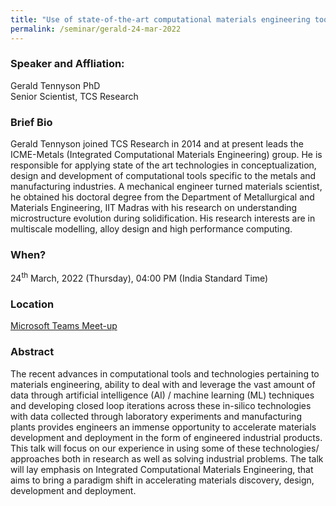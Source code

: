```yaml
---
title: "Use of state-of-the-art computational materials engineering tools for solving industrial problems – A perspective from our journey (24/03/22)"
permalink: /seminar/gerald-24-mar-2022
---
```


### Speaker and Affliation:
Gerald Tennyson PhD<br>
Senior Scientist, TCS Research

### Brief Bio
Gerald Tennyson joined TCS Research in 2014 and at present leads the ICME-Metals (Integrated Computational Materials Engineering) group. He is responsible for applying state of the art technologies in conceptualization, design and development of computational tools specific to the metals and manufacturing industries. A mechanical engineer turned materials scientist, he obtained his doctoral degree from the Department of Metallurgical and Materials Engineering, IIT Madras with his research on understanding microstructure evolution during solidification.  His research interests are in multiscale modelling, alloy design and high performance computing.

### When?
24<sup>th</sup> March, 2022 (Thursday), 04:00 PM (India Standard Time)

### Location
<a href="https://teams.microsoft.com/l/meetup-join/19%3ameeting_YWYyMGU1NDUtNjBlMS00YWQ5LWIxMDUtZWEwODk4OTM0ZDIy%40thread.v2/0?context=%7b%22Tid%22%3a%226f15cd97-f6a7-41e3-b2c5-ad4193976476%22%2c%22Oid%22%3a%2237cbbc90-5847-4c97-858e-f150a9d01371%22%7d" target="_blank">Microsoft Teams Meet-up</a>

### Abstract
The recent advances in computational tools and technologies pertaining to materials engineering, ability to deal with and leverage the vast amount of data through artificial intelligence (AI) / machine learning (ML) techniques and developing closed loop iterations across these in-silico technologies with data collected through laboratory experiments and manufacturing plants provides engineers an immense opportunity to accelerate materials development and deployment in the form of engineered industrial products. This talk will focus on our experience in using some of these technologies/ approaches both in research as well as solving industrial problems. The talk will lay emphasis on Integrated Computational Materials Engineering, that aims to bring a paradigm shift in accelerating materials discovery, design, development and deployment.
 